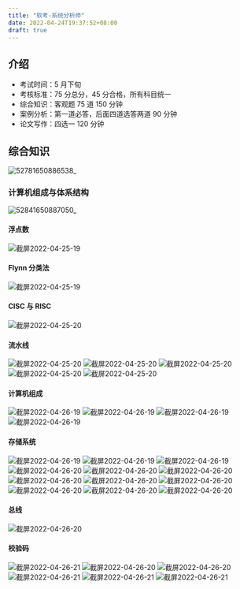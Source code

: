 ```yaml
---
title: "软考-系统分析师"
date: 2022-04-24T19:37:52+08:00
draft: true
---
```


## 介绍

- 考试时间：5 月下旬
- 考核标准：75 分总分，45 分合格，所有科目统一
- 综合知识：客观题 75 道 150 分钟
- 案例分析：第一道必答，后面四道选答两道 90 分钟
- 论文写作：四选一 120 分钟

## 综合知识

![52781650886538_](https://cdn.jsdelivr.net/gh/Humble-Xiang/picx-images@master/geek/52781650886538_.7jbclpbzfjk0.webp "综合知识知识点分布")

### 计算机组成与体系结构

![52841650887050_](https://cdn.jsdelivr.net/gh/Humble-Xiang/picx-images@master/geek/52841650887050_.7jpx7vy33a40.webp "内容提要")

#### 浮点数

![截屏2022-04-25-19](https://cdn.jsdelivr.net/gh/Humble-Xiang/picx-images@master/geek/截屏2022-04-25-19.52bx74n1gzk0.webp "浮点数运算")

#### Flynn 分类法

![截屏2022-04-25-19](https://cdn.jsdelivr.net/gh/Humble-Xiang/picx-images@master/geek/截屏2022-04-25-19.4dfeo02uu0g0.webp "Flynn 分类法")

#### **CISC 与 RISC**

![截屏2022-04-25-20](https://cdn.jsdelivr.net/gh/Humble-Xiang/picx-images@master/geek/截屏2022-04-25-20.6qh1p43i1mk0.webp "CISC 与 RISC")

#### **流水线**

![截屏2022-04-25-20](https://cdn.jsdelivr.net/gh/Humble-Xiang/picx-images@master/geek/截屏2022-04-25-20.5f7sarv9cuo0.webp "流水线")
![截屏2022-04-25-20](https://cdn.jsdelivr.net/gh/Humble-Xiang/picx-images@master/geek/截屏2022-04-25-20.75sn4otgf1s0.webp "流水线执行时间")
![截屏2022-04-25-20](https://cdn.jsdelivr.net/gh/Humble-Xiang/picx-images@master/geek/截屏2022-04-25-20.1hhcxyzlxbn.webp "流水线吞吐率")
![截屏2022-04-25-20](https://cdn.jsdelivr.net/gh/Humble-Xiang/picx-images@master/geek/截屏2022-04-25-20.5u9fpszt8us0.webp "流水线加速比")
![截屏2022-04-25-20](https://cdn.jsdelivr.net/gh/Humble-Xiang/picx-images@master/geek/截屏2022-04-25-20.10hmheblxi68.webp "超标量流水线")

#### 计算机组成

![截屏2022-04-26-19](https://cdn.jsdelivr.net/gh/Humble-Xiang/picx-images@master/geek/截屏2022-04-26-19.2n9f33l9yuu0.webp "计算机组成结构")
![截屏2022-04-26-19](https://cdn.jsdelivr.net/gh/Humble-Xiang/picx-images@master/geek/截屏2022-04-26-19.5wsikgdaju80.webp "计算机组成结构")
![截屏2022-04-26-19](https://cdn.jsdelivr.net/gh/Humble-Xiang/picx-images@master/geek/截屏2022-04-26-19.6w6n1fppk3w0.webp "CPU组成")
![截屏2022-04-26-19](https://cdn.jsdelivr.net/gh/Humble-Xiang/picx-images@master/geek/截屏2022-04-26-19.4w7us8f6mz60.webp "嵌入式-芯片")

#### **存储系统**

![截屏2022-04-26-19](https://cdn.jsdelivr.net/gh/Humble-Xiang/picx-images@master/geek/截屏2022-04-26-19.13db21kum4ao.webp "层次化存储结构")
![截屏2022-04-26-19](https://cdn.jsdelivr.net/gh/Humble-Xiang/picx-images@master/geek/截屏2022-04-26-19.ud9foam7uo0.webp "Cache")
![截屏2022-04-26-19](https://cdn.jsdelivr.net/gh/Humble-Xiang/picx-images@master/geek/截屏2022-04-26-19.4ejkwm8q6h00.webp "Cache 计算平均周期")
![截屏2022-04-26-20](https://cdn.jsdelivr.net/gh/Humble-Xiang/picx-images@master/geek/截屏2022-04-26-20.2g9ud7mo045c.webp "Cache 页面淘汰")
![截屏2022-04-26-20](https://cdn.jsdelivr.net/gh/Humble-Xiang/picx-images@master/geek/截屏2022-04-26-20.gagucpukle8.webp "主存编址")
![截屏2022-04-26-20](https://cdn.jsdelivr.net/gh/Humble-Xiang/picx-images@master/geek/截屏2022-04-26-20.1iqvdt165d28.webp "主存编址计算")
![截屏2022-04-26-20](https://cdn.jsdelivr.net/gh/Humble-Xiang/picx-images@master/geek/截屏2022-04-26-20.12p6lr495tuo.webp "磁盘管理")
![截屏2022-04-26-20](https://cdn.jsdelivr.net/gh/Humble-Xiang/picx-images@master/geek/截屏2022-04-26-20.2hf6cv21un0.webp "磁盘-优化分布-1")
![截屏2022-04-26-20](https://cdn.jsdelivr.net/gh/Humble-Xiang/picx-images@master/geek/截屏2022-04-26-20.6agqjlc0f6o0.webp "磁盘-优化分布-2")
![截屏2022-04-26-20](https://cdn.jsdelivr.net/gh/Humble-Xiang/picx-images@master/geek/截屏2022-04-26-20.61lwsiorgx80.webp "单缓冲区与双缓冲区读取")
![截屏2022-04-26-20](https://cdn.jsdelivr.net/gh/Humble-Xiang/picx-images@master/geek/截屏2022-04-26-20.6p7cydkac1o0.webp "移臂调度算法-1")
![截屏2022-04-26-20](https://cdn.jsdelivr.net/gh/Humble-Xiang/picx-images@master/geek/截屏2022-04-26-20.2sovbnpc23c0.webp "移臂调度算法-2")

#### 总线

![截屏2022-04-26-20](https://cdn.jsdelivr.net/gh/Humble-Xiang/picx-images@master/geek/截屏2022-04-26-20.2dg1557gymdc.webp "总线")

#### 校验码

![截屏2022-04-26-21](https://cdn.jsdelivr.net/gh/Humble-Xiang/picx-images@master/geek/截屏2022-04-26-21.2hb5t5lf6860.webp "校验码")
![截屏2022-04-26-20](https://cdn.jsdelivr.net/gh/Humble-Xiang/picx-images@master/geek/截屏2022-04-26-20.18ykfjy83vi8.webp "奇偶校验")
![截屏2022-04-26-20](https://cdn.jsdelivr.net/gh/Humble-Xiang/picx-images@master/geek/截屏2022-04-26-20.14b6fnrj3m74.webp "循环校验码-1")
![截屏2022-04-26-21](https://cdn.jsdelivr.net/gh/Humble-Xiang/picx-images@master/geek/截屏2022-04-26-21.61ybfap48qw0.webp "循环校验码-2")
![截屏2022-04-26-21](https://cdn.jsdelivr.net/gh/Humble-Xiang/picx-images@master/geek/截屏2022-04-26-21.35xqbqk79ji0.webp "循环校验码-3")
![截屏2022-04-26-21](https://cdn.jsdelivr.net/gh/Humble-Xiang/picx-images@master/geek/截屏2022-04-26-21.vv0udo39jjk.webp "循环校验码-4")
